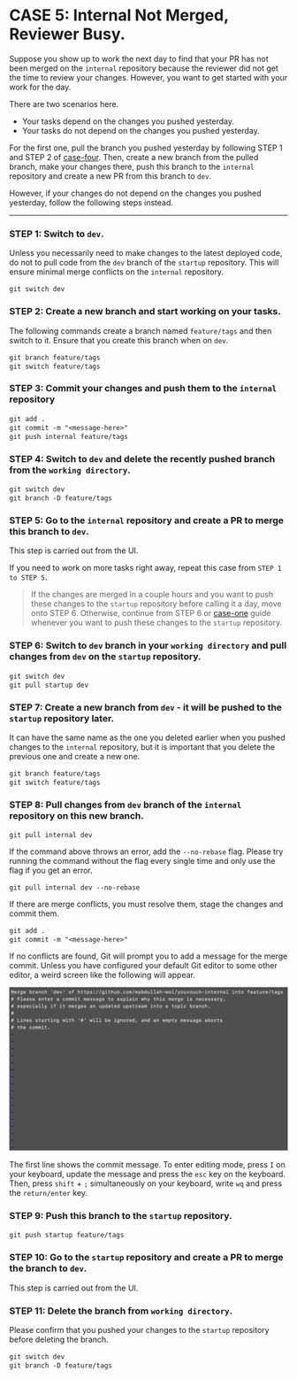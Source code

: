 # CASE 5: Internal Not Merged, Reviewer Busy.

Suppose you show up to work the next day to find that your PR has not been merged on the `internal` repository because the reviewer did not get the time to review your changes. However, you want to get started with your work for the day.

There are two scenarios here.

- Your tasks depend on the changes you pushed yesterday.
- Your tasks do not depend on the changes you pushed yesterday.

For the first one, pull the branch you pushed yesterday by following STEP 1 and STEP 2 of [case-four](/guides/cases/case-four.md). Then, create a new branch from the pulled branch, make your changes there, push this branch to the `internal` repository and create a new PR from this branch to `dev`.

However, if your changes do not depend on the changes you pushed yesterday, follow the following steps instead.

---

### STEP 1: Switch to `dev`.

Unless you necessarily need to make changes to the latest deployed code, do not to pull code from the `dev` branch of the `startup` repository. This will ensure minimal merge conflicts on the `internal` repository.

```
git switch dev
```

### STEP 2: Create a new branch and start working on your tasks.

The following commands create a branch named `feature/tags` and then switch to it. Ensure that you create this branch when on `dev`.

```
git branch feature/tags
git switch feature/tags
```

### STEP 3: Commit your changes and push them to the `internal` repository

```
git add .
git commit -m "<message-here>"
git push internal feature/tags
```

### STEP 4: Switch to `dev` and delete the recently pushed branch from the `working directory`.

```
git switch dev
git branch -D feature/tags
```

### STEP 5: Go to the `internal` repository and create a PR to merge this branch to `dev`.

This step is carried out from the UI.

If you need to work on more tasks right away, repeat this case from `STEP 1 to STEP 5`.

> If the changes are merged in a couple hours and you want to push these changes to the `startup` repository before calling it a day, move onto STEP 6. Otherwise, continue from STEP 6 or [case-one](/guides/cases/case-one.md) guide whenever you want to push these changes to the `startup` repository.

### STEP 6: Switch to `dev` branch in your `working directory` and pull changes from `dev` on the `startup` repository.

```
git switch dev
git pull startup dev
```

### STEP 7: Create a new branch from `dev` - it will be pushed to the `startup` repository later.

It can have the same name as the one you deleted earlier when you pushed changes to the `internal` repository, but it is important that you delete the previous one and create a new one.

```
git branch feature/tags
git switch feature/tags
```

### STEP 8: Pull changes from `dev` branch of the `internal` repository on this new branch.

```
git pull internal dev
```

If the command above throws an error, add the `--no-rebase` flag. Please try running the command without the flag every single time and only use the flag if you get an error.

```
git pull internal dev --no-rebase
```

If there are merge conflicts, you must resolve them, stage the changes and commit them.

```
git add .
git commit -m "<message-here>"
```

If no conflicts are found, Git will prompt you to add a message for the merge commit. Unless you have configured your default Git editor to some other editor, a weird screen like the following will appear.

<p align="center">
    <img width="750" src="../../images/img-eighteen.png">
</p>

The first line shows the commit message. To enter editing mode, press `I` on your keyboard, update the message and press the `esc` key on the keyboard. Then, press `shift` + `;` simultaneously on your keyboard, write `wq` and press the `return/enter` key.

### STEP 9: Push this branch to the `startup` repository.

```
git push startup feature/tags
```

### STEP 10: Go to the `startup` repository and create a PR to merge the branch to `dev`.

This step is carried out from the UI.

### STEP 11: Delete the branch from `working directory`.

Please confirm that you pushed your changes to the `startup` repository before deleting the branch.

```
git switch dev
git branch -D feature/tags
```
